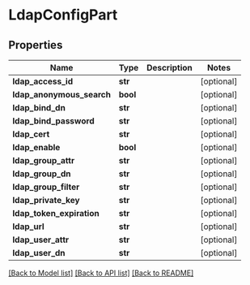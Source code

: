 # LdapConfigPart

## Properties
Name | Type | Description | Notes
------------ | ------------- | ------------- | -------------
**ldap_access_id** | **str** |  | [optional] 
**ldap_anonymous_search** | **bool** |  | [optional] 
**ldap_bind_dn** | **str** |  | [optional] 
**ldap_bind_password** | **str** |  | [optional] 
**ldap_cert** | **str** |  | [optional] 
**ldap_enable** | **bool** |  | [optional] 
**ldap_group_attr** | **str** |  | [optional] 
**ldap_group_dn** | **str** |  | [optional] 
**ldap_group_filter** | **str** |  | [optional] 
**ldap_private_key** | **str** |  | [optional] 
**ldap_token_expiration** | **str** |  | [optional] 
**ldap_url** | **str** |  | [optional] 
**ldap_user_attr** | **str** |  | [optional] 
**ldap_user_dn** | **str** |  | [optional] 

[[Back to Model list]](../README.md#documentation-for-models) [[Back to API list]](../README.md#documentation-for-api-endpoints) [[Back to README]](../README.md)


